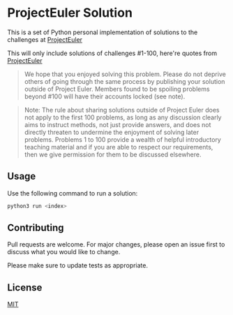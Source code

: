 # ProjectEuler Solution

This is a set of Python personal implementation of solutions to the challenges at [ProjectEuler](https://projecteuler.net)

This will only include solutions of challenges #1-100, here're quotes from [ProjectEuler](https://projecteuler.net)
> We hope that you enjoyed solving this problem. Please do not deprive others of going through the same process by publishing your solution outside of Project Euler. Members found to be spoiling problems beyond #100 will have their accounts locked (see note).

> Note: The rule about sharing solutions outside of Project Euler does not apply to the first 100 problems, as long as any discussion clearly aims to instruct methods, not just provide answers, and does not directly threaten to undermine the enjoyment of solving later problems. Problems 1 to 100 provide a wealth of helpful introductory teaching material and if you are able to respect our requirements, then we give permission for them to be discussed elsewhere.


## Usage
Use the following command to run a solution:
```bash
python3 run <index>
```

## Contributing
Pull requests are welcome. For major changes, please open an issue first to discuss what you would like to change.

Please make sure to update tests as appropriate.

## License
[MIT](LICENSE.txt)
